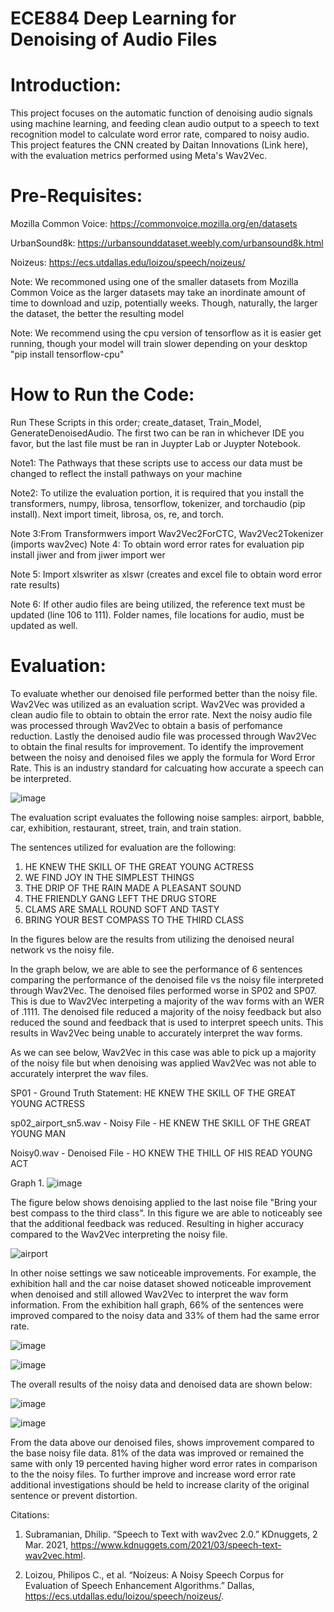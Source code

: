 # ECE884 Deep Learning for Denoising of Audio Files
# Introduction:
This project focuses on the automatic function of denoising audio signals using machine learning, and feeding clean audio output to a speech to text recognition model to calculate word error rate, compared to noisy audio.
This project features the CNN created by Daitan Innovations (Link here), with the evaluation metrics performed using Meta's Wav2Vec. 
# Pre-Requisites:
Mozilla Common Voice: https://commonvoice.mozilla.org/en/datasets

UrbanSound8k: https://urbansounddataset.weebly.com/urbansound8k.html

Noizeus: https://ecs.utdallas.edu/loizou/speech/noizeus/

Note: We recommoned using one of the smaller datasets from Mozilla Common Voice as the larger datasets may take an inordinate amount of time to download and uzip, potentially weeks. Though, naturally, the larger the dataset, the better the resulting model

Note: We recommend using the cpu version of tensorflow as it is easier get running, though your model will train slower depending on your desktop "pip install tensorflow-cpu"
# How to Run the Code:
Run These Scripts in this order; create_dataset, Train_Model, GenerateDenoisedAudio. The first two can be ran in whichever IDE you favor, but the last file must be ran in Juypter Lab or Juypter Notebook.

Note1: The Pathways that these scripts use to access our data must be changed to reflect the install pathways on your machine


Note2: To utilize the evaluation portion, it is required that you install the transformers, numpy, librosa, tensorflow, tokenizer, and torchaudio (pip install). Next import timeit, librosa, os, re, and torch.

Note 3:From Transformwers import Wav2Vec2ForCTC, Wav2Vec2Tokenizer (imports wav2vec)
Note 4: To obtain word error rates for evaluation pip install jiwer and from jiwer import wer

Note 5: Import xlswriter as xlswr (creates and excel file to obtain word error rate results)

Note 6: If other audio files are being utilized, the reference text must be updated (line 106 to 111). Folder names, file locations for audio, must be updated as well.





# Evaluation:
To evaluate whether our denoised file performed better than the noisy file. Wav2Vec was utilized as an evaluation script. Wav2Vec was provided a clean audio file to obtain to obtain the error rate. Next the noisy audio file was processed through Wav2Vec to obtain a basis of perfomance reduction. Lastly the denoised audio file was processed through Wav2Vec to obtain the final results for improvement. To identify the improvement between the noisy and denoised files we apply the formula for Word Error Rate. This is an industry standard for calcuating how accurate a speech can be interpreted. 

![image](https://user-images.githubusercontent.com/101994705/166613580-ffccccb4-6b35-41b4-ae74-74e1a8a0e84c.png)

The evaluation script evaluates the following noise samples: airport, babble, car, exhibition, restaurant, street, train, and train station.

The sentences utilized for evaluation are the following: 
1. HE KNEW THE SKILL OF THE GREAT YOUNG ACTRESS
2. WE FIND JOY IN THE SIMPLEST THINGS
3. THE DRIP OF THE RAIN MADE A PLEASANT SOUND
4. THE FRIENDLY GANG LEFT THE DRUG STORE
5. CLAMS ARE SMALL ROUND SOFT AND TASTY
6. BRING YOUR BEST COMPASS TO THE THIRD CLASS

In the figures below are the results from utilizing the denoised neural network vs the noisy file. 

In the graph below, we are able to see the performance of 6 sentences comparing the performance of the denoised file vs the noisy file interpreted through Wav2Vec. 
The denoised files performed worse in SP02 and SP07. This is due to Wav2Vec interpeting a majority of the wav forms with an WER of .1111. The denoised file reduced a majority of the noisy feedback but also reduced the sound and feedback that is used to interpret speech units. This results in Wav2Vec being unable to accurately interpret the wav forms. 


As we can see below, Wav2Vec in this case was able to pick up a majority of the noisy file but when denoising was applied Wav2Vec was not able to accurately interpret the wav files. 

SP01 - Ground Truth Statement: HE KNEW THE SKILL OF THE GREAT YOUNG ACTRESS

sp02_airport_sn5.wav - Noisy File - HE KNEW THE SKILL OF THE GREAT YOUNG MAN

Noisy0.wav - Denoised File - HO KNEW THE THILL OF HIS READ YOUNG ACT


Graph 1.
![image](https://user-images.githubusercontent.com/101994705/166605282-3c81673a-243c-4b6a-8c99-3939159a5726.png)


The figure below shows denoising applied to the last noise file "Bring your best compass to the third class". In this figure we are able to noticeably see that the additional feedback was reduced. Resulting in higher accuracy compared to the Wav2Vec interpreting the noisy file. 

![airport](https://user-images.githubusercontent.com/101994705/166605330-7dcf9cbd-f5f6-45e4-9295-6b7a621f29f5.PNG)


In other noise settings we saw noticeable improvements. For example, the exhibition hall and the car noise dataset showed noticeable improvement when denoised and still allowed Wav2Vec to interpret the wav form information. From the exhibition hall graph, 66% of the sentences were improved compared to the noisy data and 33% of them had the same error rate. 

![image](https://user-images.githubusercontent.com/101994705/166609671-905ed608-bb5e-4362-8c76-87c3a5e5e165.png)


![image](https://user-images.githubusercontent.com/101994705/166609700-22cecae2-4cd9-4ba6-aaa7-ef21ff2c3c7e.png)

The overall results of the noisy data and denoised data are shown below: 

![image](https://user-images.githubusercontent.com/101994705/166611644-193f9d31-ff32-4de1-87a9-706a7e84f0d7.png)

![image](https://user-images.githubusercontent.com/101994705/166611647-400faf09-4439-4246-a45d-631ec367f51f.png)

From the data above our denoised files, shows improvement compared to the base noisy file data. 81% of the data was improved or remained the same with only 19 percented having higher word error rates in comparison to the the noisy files. To further improve and increase word error rate additional investigations should be held to increase clarity of the original sentence or prevent distortion. 

Citations: 
1. Subramanian, Dhilip. “Speech to Text with wav2vec 2.0.” KDnuggets, 2 Mar. 2021, https://www.kdnuggets.com/2021/03/speech-text-wav2vec.html. 

2. Loizou, Philipos C., et al. “Noizeus: A Noisy Speech Corpus for Evaluation of Speech Enhancement Algorithms.” Dallas, https://ecs.utdallas.edu/loizou/speech/noizeus/. 





